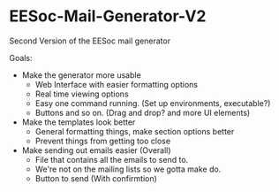 # EESoc-Mail-Generator-V2
Second Version of the EESoc mail generator

Goals:
- Make the generator more usable
  - Web Interface with easier formatting options
  - Real time viewing options
  - Easy one command running. (Set up environments, executable?)
  - Buttons and so on. (Drag and drop? and more UI elements)
- Make the templates look better
  - General formatting things, make section options better
  - Prevent things from getting too close
- Make sending out emails easier (Overall)
  - File that contains all the emails to send to.
  - We're not on the mailing lists so we gotta make do.
  - Button to send (With confirmtion)

